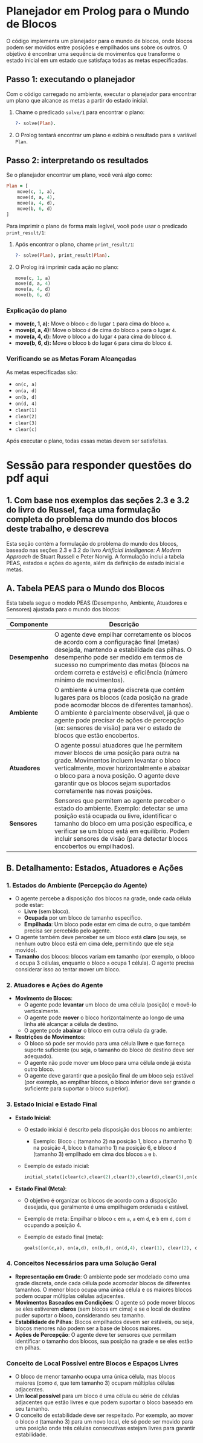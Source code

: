 # Planejador em Prolog para o Mundo de Blocos

O código implementa um planejador para o mundo de blocos, onde blocos podem ser movidos entre posições e empilhados uns sobre os outros. O objetivo é encontrar uma sequência de movimentos que transforme o estado inicial em um estado que satisfaça todas as metas especificadas.

## Passo 1: executando o planejador

Com o código carregado no ambiente, executar o planejador para encontrar um plano que alcance as metas a partir do estado inicial.

1. Chame o predicado `solve/1` para encontrar o plano:

   ```prolog
   ?- solve(Plan).
   ```

2. O Prolog tentará encontrar um plano e exibirá o resultado para a variável `Plan`.

## Passo 2: interpretando os resultados

Se o planejador encontrar um plano, você verá algo como:

```prolog
Plan = [
    move(c, 1, a),
    move(d, a, 4),
    move(a, 4, d),
    move(b, 6, d)
]
```

Para imprimir o plano de forma mais legível, você pode usar o predicado `print_result/1`:

1. Após encontrar o plano, chame `print_result/1`:

   ```prolog
   ?- solve(Plan), print_result(Plan).
   ```

2. O Prolog irá imprimir cada ação no plano:

   ```prolog
   move(c, 1, a)
   move(d, a, 4)
   move(a, 4, d)
   move(b, 6, d)
   ```

### Explicação do plano

- **move(c, 1, a):** Move o bloco `c` do lugar `1` para cima do bloco `a`.
- **move(d, a, 4):** Move o bloco `d` de cima do bloco `a` para o lugar `4`.
- **move(a, 4, d):** Move o bloco `a` do lugar `4` para cima do bloco `d`.
- **move(b, 6, d):** Move o bloco `b` do lugar `6` para cima do bloco `d`.

### Verificando se as Metas Foram Alcançadas

As metas especificadas são:

- `on(c, a)`
- `on(a, d)`
- `on(b, d)`
- `on(d, 4)`
- `clear(1)`
- `clear(2)`
- `clear(3)`
- `clear(c)`

Após executar o plano, todas essas metas devem ser satisfeitas.

# Sessão para responder questões do pdf aqui

## 1. Com base nos exemplos das seções 2.3 e 3.2 do livro do Russel, faça uma formulação completa do problema do mundo dos blocos deste trabalho, e descreva

Esta seção contém a formulação do problema do mundo dos blocos, baseado nas seções 2.3 e 3.2 do livro *Artificial Intelligence: A Modern Approach* de Stuart Russell e Peter Norvig. A formulação inclui a tabela PEAS, estados e ações do agente, além da definição de estado inicial e metas.

## A. Tabela PEAS para o Mundo dos Blocos

Esta tabela segue o modelo PEAS (Desempenho, Ambiente, Atuadores e Sensores) ajustada para o mundo dos blocos:

| **Componente**  | **Descrição**                                                                                 |
|-----------------|-----------------------------------------------------------------------------------------------|
| **Desempenho**  | O agente deve empilhar corretamente os blocos de acordo com a configuração final (metas) desejada, mantendo a estabilidade das pilhas. O desempenho pode ser medido em termos de sucesso no cumprimento das metas (blocos na ordem correta e estáveis) e eficiência (número mínimo de movimentos). |
| **Ambiente**    | O ambiente é uma grade discreta que contém lugares para os blocos (cada posição na grade pode acomodar blocos de diferentes tamanhos). O ambiente é parcialmente observável, já que o agente pode precisar de ações de percepção (ex: sensores de visão) para ver o estado de blocos que estão encobertos. |
| **Atuadores**   | O agente possui atuadores que lhe permitem mover blocos de uma posição para outra na grade. Movimentos incluem levantar o bloco verticalmente, mover horizontalmente e abaixar o bloco para a nova posição. O agente deve garantir que os blocos sejam suportados corretamente nas novas posições. |
| **Sensores**    | Sensores que permitem ao agente perceber o estado do ambiente. Exemplo: detectar se uma posição está ocupada ou livre, identificar o tamanho do bloco em uma posição específica, e verificar se um bloco está em equilíbrio. Podem incluir sensores de visão (para detectar blocos encobertos ou empilhados). |

## B. Detalhamento: Estados, Atuadores e Ações

### 1. Estados do Ambiente (Percepção do Agente)

- O agente percebe a disposição dos blocos na grade, onde cada célula pode estar:
  - **Livre** (sem bloco).
  - **Ocupada** por um bloco de tamanho específico.
  - **Empilhada**: Um bloco pode estar em cima de outro, o que também precisa ser percebido pelo agente.
- O agente também deve perceber se um bloco está **claro** (ou seja, se nenhum outro bloco está em cima dele, permitindo que ele seja movido).
- **Tamanho** dos blocos: blocos variam em tamanho (por exemplo, o bloco `d` ocupa 3 células, enquanto o bloco `a` ocupa 1 célula). O agente precisa considerar isso ao tentar mover um bloco.

### 2. Atuadores e Ações do Agente

- **Movimento de Blocos**:
  - O agente pode **levantar** um bloco de uma célula (posição) e movê-lo verticalmente.
  - O agente pode **mover** o bloco horizontalmente ao longo de uma linha até alcançar a célula de destino.
  - O agente pode **abaixar** o bloco em outra célula da grade.
- **Restrições de Movimentos**:
  - O bloco só pode ser movido para uma célula **livre** e que forneça suporte suficiente (ou seja, o tamanho do bloco de destino deve ser adequado).
  - O agente não pode mover um bloco para uma célula onde já exista outro bloco.
  - O agente deve garantir que a posição final de um bloco seja estável (por exemplo, ao empilhar blocos, o bloco inferior deve ser grande o suficiente para suportar o bloco superior).

### 3. Estado Inicial e Estado Final

- **Estado Inicial**:
  - O estado inicial é descrito pela disposição dos blocos no ambiente:
    - Exemplo: Bloco `c` (tamanho 2) na posição 1, bloco `a` (tamanho 1) na posição 4, bloco `b` (tamanho 1) na posição 6, e bloco `d` (tamanho 3) empilhado em cima dos blocos `a` e `b`.
  - Exemplo de estado inicial:

    ```prolog
    initial_state([clear(c),clear(2),clear(3),clear(d),clear(5),on(c,1),on(a,4),on(b,6),on(d,a),on(d,b)]).
    ```

- **Estado Final (Meta)**:
  - O objetivo é organizar os blocos de acordo com a disposição desejada, que geralmente é uma empilhagem ordenada e estável.
  - Exemplo de meta: Empilhar o bloco `c` em `a`, `a` em `d`, e `b` em `d`, com `d` ocupando a posição 4.
  - Exemplo de estado final (meta):

    ```prolog
    goals([on(c,a), on(a,d), on(b,d), on(d,4), clear(1), clear(2), clear(3), clear(c)]).
    ```

### 4. Conceitos Necessários para uma Solução Geral

- **Representação em Grade**: O ambiente pode ser modelado como uma grade discreta, onde cada célula pode acomodar blocos de diferentes tamanhos. O menor bloco ocupa uma única célula e os maiores blocos podem ocupar múltiplas células adjacentes.
- **Movimentos Baseados em Condições**: O agente só pode mover blocos se eles estiverem **claros** (sem blocos em cima) e se o local de destino puder suportar o bloco, considerando seu tamanho.
- **Estabilidade de Pilhas**: Blocos empilhados devem ser estáveis, ou seja, blocos menores não podem ser a base de blocos maiores.
- **Ações de Percepção**: O agente deve ter sensores que permitam identificar o tamanho dos blocos, sua posição na grade e se eles estão em pilhas.

### Conceito de Local Possível entre Blocos e Espaços Livres

- O bloco de menor tamanho ocupa uma única célula, mas blocos maiores (como `d`, que tem tamanho 3) ocupam múltiplas células adjacentes.
- Um **local possível** para um bloco é uma célula ou série de células adjacentes que estão livres e que podem suportar o bloco baseado em seu tamanho.
- O conceito de estabilidade deve ser respeitado. Por exemplo, ao mover o bloco `d` (tamanho 3) para um novo local, ele só pode ser movido para uma posição onde três células consecutivas estejam livres para garantir estabilidade.
